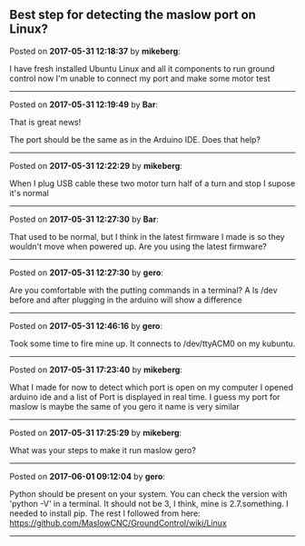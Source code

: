 ## Best step for detecting the maslow port on Linux?
Posted on **2017-05-31 12:18:37** by **mikeberg**:

I have fresh installed Ubuntu Linux and all it components to run ground control now I'm unable to connect my port and make some motor test

---

Posted on **2017-05-31 12:19:49** by **Bar**:

That is great news! 

The port should be the same as in the Arduino IDE. Does that help?

---

Posted on **2017-05-31 12:22:29** by **mikeberg**:

When I plug USB cable these two motor turn half of a turn and stop I supose it's normal

---

Posted on **2017-05-31 12:27:30** by **Bar**:

That used to be normal, but I think in the latest firmware I made is so they wouldn't move when powered up. Are you using the latest firmware?

---

Posted on **2017-05-31 12:27:30** by **gero**:

Are you comfortable with the putting commands in a terminal? A ls /dev before and after plugging in the arduino will show a difference

---

Posted on **2017-05-31 12:46:16** by **gero**:

Took some time to fire mine up. It connects to /dev/ttyACM0 on my kubuntu.

---

Posted on **2017-05-31 17:23:40** by **mikeberg**:

What I made for now to detect which port is open on my computer I opened arduino ide and a list of Port is displayed in real time. I guess my port for maslow is maybe the same of you gero it name is very similar

---

Posted on **2017-05-31 17:25:29** by **mikeberg**:

What was your steps to make it run maslow gero?

---

Posted on **2017-06-01 09:12:04** by **gero**:

Python should be present on your system. You can check the version with 'python -V' in a terminal. It should not be 3, I think, mine is 2.7.something. I needed to install pip. The rest I followed from here: https://github.com/MaslowCNC/GroundControl/wiki/Linux

---

